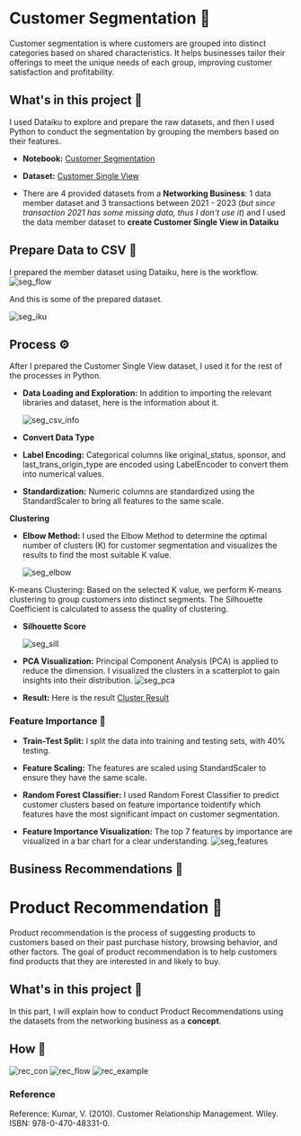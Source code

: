 # Customer Segmentation 🔎
Customer segmentation is where customers are grouped into distinct categories based on shared characteristics. It helps businesses tailor their offerings to meet the unique needs of each group, improving customer satisfaction and profitability.

## What's in this project 💼
I used Dataiku to explore and prepare the raw datasets, and then I used Python to conduct the segmentation by grouping the members based on their features.


* **Notebook:** [Customer Segmentation](https://github.com/Wkan19/MADT8101-Customer-Analytics/blob/main/Customer%20Segmentation%20and%20Product%20Recommendation/GitHub_Customer_Segmentation.ipynb)

* **Dataset:** [Customer Single View](https://github.com/Wkan19/MADT8101-Customer-Analytics/blob/main/Customer%20Segmentation%20and%20Product%20Recommendation/csv.zip)
* There are 4 provided datasets from a **Networking Business**: 1 data member dataset and 3 transactions between 2021 - 2023 (*but since transaction 2021 has some missing data, thus I don't use it*) and I used the data member dataset to **create Customer Single View in Dataiku**


## Prepare Data to CSV 🔦
I prepared the member dataset using Dataiku, here is the workflow.
  ![seg_flow](./seg_flow.png)

And this is some of the prepared dataset.


 ![seg_iku](./seg_iku.png)


## Process ⚙️
After I prepared the Customer Single View dataset, I used it for the rest of the processes in Python.

* **Data Loading and Exploration:**  In addition to importing the relevant libraries and dataset, here is the information about it.
  
   ![seg_csv_info](./seg_csv_info.png)
 
* **Convert Data Type**

* **Label Encoding:** Categorical columns like original_status, sponsor, and last_trans_origin_type are encoded using LabelEncoder to convert them into numerical values.

* **Standardization:** Numeric columns are standardized using the StandardScaler to bring all features to the same scale.

**Clustering** 

* **Elbow Method:** I used the Elbow Method to determine the optimal number of clusters (K) for customer segmentation and visualizes the results to find the most suitable K value.

  ![seg_elbow](./seg_elbow.png)
 
K-means Clustering: Based on the selected K value, we perform K-means clustering to group customers into distinct segments. The Silhouette Coefficient is calculated to assess the quality of clustering.
* **Silhouette Score**

   ![seg_sill](./seg_sill.png)

* **PCA Visualization:** Principal Component Analysis (PCA) is applied to reduce the dimension. I visualized the clusters in a scatterplot to gain insights into their distribution.
   ![seg_pca](./seg_pca.png)
  
* **Result:** Here is the result [Cluster Result](https://github.com/Wkan19/MADT8101-Customer-Analytics/blob/main/Customer%20Segmentation%20and%20Product%20Recommendation/cluster_results.zip)



### Feature Importance 🏅

* **Train-Test Split:** I split the data into training and testing sets, with 40% testing.

* **Feature Scaling:** The features are scaled using StandardScaler to ensure they have the same scale.

* **Random Forest Classifier:** I used Random Forest Classifier to predict customer clusters based on feature importance toidentify which features have the most significant impact on customer segmentation.

* **Feature Importance Visualization:**  The top 7 features by importance are visualized in a bar chart for a clear understanding.
   ![seg_features](./seg_features.png)
  
## Business Recommendations 🌟



# Product Recommendation 🔎
Product recommendation is the process of suggesting products to customers based on their past purchase history, browsing behavior, and other factors. The goal of product recommendation is to help customers find products that they are interested in and likely to buy.

## What's in this project 💼
In this part, I will explain how to conduct Product Recommendations using the datasets from the networking business as a **concept**.

## How 🔦
   ![rec_con](./rec_con.png)
 ![rec_flow](./rec_flow.png)
  ![rec_example](./rec_example.png)

### Reference
Reference: Kumar, V. (2010). Customer Relationship Management. Wiley. ISBN: 978-0-470-48331-0.
